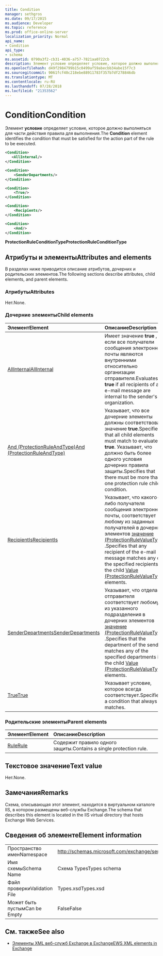 ```yaml
---
title: Condition
manager: sethgros
ms.date: 09/17/2015
ms.audience: Developer
ms.topic: reference
ms.prod: office-online-server
localization_priority: Normal
api_name:
- Condition
api_type:
- schema
ms.assetid: 0790a3f2-cb31-4036-a757-7821aa0722cb
description: Элемент условие определяет условие, которое должно выполняться для части действия правила для выполнения.
ms.openlocfilehash: d49f2984799b15c0499af59abecbb34abe15f7c3
ms.sourcegitcommit: 9061fcf40c218ebe88911783f357b7df278846db
ms.translationtype: MT
ms.contentlocale: ru-RU
ms.lasthandoff: 07/28/2018
ms.locfileid: "21353562"
---
```

# <a name="condition"></a><span data-ttu-id="536fa-103">Condition</span><span class="sxs-lookup"><span data-stu-id="536fa-103">Condition</span></span>

<span data-ttu-id="536fa-104">Элемент **условие** определяет условие, которое должно выполняться для части действия правила для выполнения.</span><span class="sxs-lookup"><span data-stu-id="536fa-104">The **Condition** element identifies the condition that must be satisfied for the action part of the rule to be executed.</span></span> 
  
```xml
<Condition>
   <AllInternal/>
</Condition>
```

```xml
<Condition> 
    <SenderDepartments/> 
</Condition>
```

```xml
<Condition> 
    <True/> 
</Condition>
```

```xml
<Condition> 
    <Recipients/> 
</Condition>
```

```xml
<Condition> 
    <And/> 
</Condition>
```

<span data-ttu-id="536fa-105">**ProtectionRuleConditionType**</span><span class="sxs-lookup"><span data-stu-id="536fa-105">**ProtectionRuleConditionType**</span></span>

## <a name="attributes-and-elements"></a><span data-ttu-id="536fa-106">Атрибуты и элементы</span><span class="sxs-lookup"><span data-stu-id="536fa-106">Attributes and elements</span></span>

<span data-ttu-id="536fa-107">В разделах ниже приводится описание атрибутов, дочерних и родительских элементов.</span><span class="sxs-lookup"><span data-stu-id="536fa-107">The following sections describe attributes, child elements, and parent elements.</span></span>
  
### <a name="attributes"></a><span data-ttu-id="536fa-108">Атрибуты</span><span class="sxs-lookup"><span data-stu-id="536fa-108">Attributes</span></span>

<span data-ttu-id="536fa-109">Нет.</span><span class="sxs-lookup"><span data-stu-id="536fa-109">None.</span></span>
  
### <a name="child-elements"></a><span data-ttu-id="536fa-110">Дочерние элементы</span><span class="sxs-lookup"><span data-stu-id="536fa-110">Child elements</span></span>

|<span data-ttu-id="536fa-111">**Элемент**</span><span class="sxs-lookup"><span data-stu-id="536fa-111">**Element**</span></span>|<span data-ttu-id="536fa-112">**Описание**</span><span class="sxs-lookup"><span data-stu-id="536fa-112">**Description**</span></span>|
|:-----|:-----|
|[<span data-ttu-id="536fa-113">AllInternal</span><span class="sxs-lookup"><span data-stu-id="536fa-113">AllInternal</span></span>](allinternal.md) <br/> |<span data-ttu-id="536fa-114">Имеет значение **true** , если все получатели сообщения электронной почты являются внутренними относительно организации отправителя.</span><span class="sxs-lookup"><span data-stu-id="536fa-114">Evaluates to **true** if all recipients of an e-mail message are internal to the sender's organization.</span></span>  <br/> |
|[<span data-ttu-id="536fa-115">And (ProtectionRuleAndType)</span><span class="sxs-lookup"><span data-stu-id="536fa-115">And (ProtectionRuleAndType)</span></span>](and-protectionruleandtype.md) <br/> |<span data-ttu-id="536fa-116">Указывает, что все дочерние элементы должны соответствовать значение **true**.</span><span class="sxs-lookup"><span data-stu-id="536fa-116">Specifies that all child elements must match to evaluate to **true**.</span></span> <span data-ttu-id="536fa-117">Указывает, что должно быть более одного условия дочерних правила защиты.</span><span class="sxs-lookup"><span data-stu-id="536fa-117">Specifies that there must be more than one protection rule child condition.</span></span>  <br/> |
|[<span data-ttu-id="536fa-118">RecipientIs</span><span class="sxs-lookup"><span data-stu-id="536fa-118">RecipientIs</span></span>](recipientis.md) <br/> |<span data-ttu-id="536fa-119">Указывает, что какого-либо получателя сообщения электронной почты, соответствует любому из заданных получателей в дочерних элементов [значение (ProtectionRuleValueType)](value-protectionrulevaluetype.md) .</span><span class="sxs-lookup"><span data-stu-id="536fa-119">Specifies that any recipient of the e-mail message matches any of the specified recipients in the child [Value (ProtectionRuleValueType)](value-protectionrulevaluetype.md) elements.</span></span>  <br/> |
|[<span data-ttu-id="536fa-120">SenderDepartments</span><span class="sxs-lookup"><span data-stu-id="536fa-120">SenderDepartments</span></span>](senderdepartments.md) <br/> |<span data-ttu-id="536fa-121">Указывает, что отдела отправителя соответствует любому из указанного подразделения в дочерних элементов [значение (ProtectionRuleValueType)](value-protectionrulevaluetype.md) .</span><span class="sxs-lookup"><span data-stu-id="536fa-121">Specifies that the department of the sender matches any of the specified departments in the child [Value (ProtectionRuleValueType)](value-protectionrulevaluetype.md) elements.</span></span>  <br/> |
|[<span data-ttu-id="536fa-122">True</span><span class="sxs-lookup"><span data-stu-id="536fa-122">True</span></span>](true.md) <br/> |<span data-ttu-id="536fa-123">Указывает условие, которое всегда соответствует.</span><span class="sxs-lookup"><span data-stu-id="536fa-123">Specifies a condition that always matches.</span></span>  <br/> |
   
### <a name="parent-elements"></a><span data-ttu-id="536fa-124">Родительские элементы</span><span class="sxs-lookup"><span data-stu-id="536fa-124">Parent elements</span></span>

|<span data-ttu-id="536fa-125">**Элемент**</span><span class="sxs-lookup"><span data-stu-id="536fa-125">**Element**</span></span>|<span data-ttu-id="536fa-126">**Описание**</span><span class="sxs-lookup"><span data-stu-id="536fa-126">**Description**</span></span>|
|:-----|:-----|
|[<span data-ttu-id="536fa-127">Rule</span><span class="sxs-lookup"><span data-stu-id="536fa-127">Rule</span></span>](rule.md) <br/> |<span data-ttu-id="536fa-128">Содержит правило одного защиты.</span><span class="sxs-lookup"><span data-stu-id="536fa-128">Contains a single protection rule.</span></span>  <br/> |
   
## <a name="text-value"></a><span data-ttu-id="536fa-129">Текстовое значение</span><span class="sxs-lookup"><span data-stu-id="536fa-129">Text value</span></span>

<span data-ttu-id="536fa-130">Нет.</span><span class="sxs-lookup"><span data-stu-id="536fa-130">None.</span></span>
  
## <a name="remarks"></a><span data-ttu-id="536fa-131">Замечания</span><span class="sxs-lookup"><span data-stu-id="536fa-131">Remarks</span></span>

<span data-ttu-id="536fa-132">Схема, описывающая этот элемент, находится в виртуальном каталоге IIS, в котором размещены веб-службы Exchange.</span><span class="sxs-lookup"><span data-stu-id="536fa-132">The schema that describes this element is located in the IIS virtual directory that hosts Exchange Web Services.</span></span>
  
## <a name="element-information"></a><span data-ttu-id="536fa-133">Сведения об элементе</span><span class="sxs-lookup"><span data-stu-id="536fa-133">Element information</span></span>

|||
|:-----|:-----|
|<span data-ttu-id="536fa-134">Пространство имен</span><span class="sxs-lookup"><span data-stu-id="536fa-134">Namespace</span></span>  <br/> |http://schemas.microsoft.com/exchange/services/2006/types  <br/> |
|<span data-ttu-id="536fa-135">Имя схемы</span><span class="sxs-lookup"><span data-stu-id="536fa-135">Schema Name</span></span>  <br/> |<span data-ttu-id="536fa-136">Схема Types</span><span class="sxs-lookup"><span data-stu-id="536fa-136">Types schema</span></span>  <br/> |
|<span data-ttu-id="536fa-137">Файл проверки</span><span class="sxs-lookup"><span data-stu-id="536fa-137">Validation File</span></span>  <br/> |<span data-ttu-id="536fa-138">Types.xsd</span><span class="sxs-lookup"><span data-stu-id="536fa-138">Types.xsd</span></span>  <br/> |
|<span data-ttu-id="536fa-139">Может быть пустым</span><span class="sxs-lookup"><span data-stu-id="536fa-139">Can be Empty</span></span>  <br/> |<span data-ttu-id="536fa-140">False</span><span class="sxs-lookup"><span data-stu-id="536fa-140">False</span></span>  <br/> |
   
## <a name="see-also"></a><span data-ttu-id="536fa-141">См. также</span><span class="sxs-lookup"><span data-stu-id="536fa-141">See also</span></span>

- [<span data-ttu-id="536fa-142">Элементы XML веб-служб Exchange в Exchange</span><span class="sxs-lookup"><span data-stu-id="536fa-142">EWS XML elements in Exchange</span></span>](ews-xml-elements-in-exchange.md)

